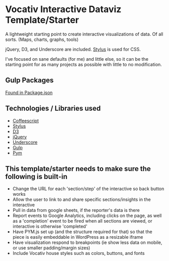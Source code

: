 # Vocativ Interactive Dataviz Template/Starter

A lightweight starting point to create interactive visualizations of data. Of all sorts. (Maps, charts, graphs, tools)

jQuery, D3, and Underscore are included. [Stylus](http://learnboost.github.io/stylus/) is used for CSS.

I've focused on sane defaults (for me) and little else, so it can be the starting point for as many projects as possible with little to no modification.

## Gulp Packages
[Found in Package.json](https://github.com/Vocativ/dataviz-starter/blob/master/package.json)

## Technologies / Libraries used
+ [Coffeescript](http://coffeescript.org/)
+ [Stylus](http://learnboost.github.io/stylus/)
+ [D3](http://d3js.org/)
+ [jQuery](http://jquery.com/)
+ [Underscore](http://underscorejs.org/)
+ [Gulp](http://gulpjs.com/)
+ [Pym](http://blog.apps.npr.org/pym.js/)


## This template/starter needs to make sure the following is built-in
+ Change the URL for each 'section/step' of the interactive so back button works
+ Allow the user to link to and share specific sections/insights in the interactive
+ Pull in data from google sheets, if the reporter's data is there
+ Report events to Google Analytics, including clicks on the page, as well as a 'completion' event to be fired when all sections are viewed, or interactive is otherwise 'completed'
+ Have PYM.js set up (and the structure required for that) so that the piece is easily embeddable in WordPress as a resizable iframe 
+ Have visualization respond to breakpoints (ie show less data on mobile, or use smaller padding/margin sizes)
+ Include Vocativ house styles such as colors, buttons, and fonts